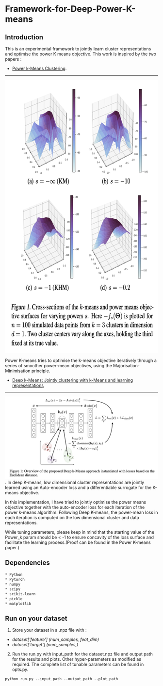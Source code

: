 # Framework-for-Deep-Power-K-means

## Introduction

This is an experimental framework to jointly learn cluster representations and optimise the power K means objective. This work is inspired by the two papers :  
* [Power k-Means Clustering](http://proceedings.mlr.press/v97/xu19a/xu19a.pdf). 
----
<p align="center">
  <img src="extras/powerk.png" width="900" height="900" title="powerk">
</p>

Power K-means tries to optimise the k-means objective iteratively through a series of smoother power-mean objectives, using the Majorisation-Minimisation principle.  


* [Deep k-Means: Jointly clustering with k-Means and learning representations](https://arxiv.org/pdf/1806.10069.pdf)
----
![deepk](extras/deepk.png). 
In deep K-means, low dimensional cluster representations are jointly learned using an Auto-encoder loss and a differentiable surrogate for the K-means objective.  


In this implementation, I have tried to jointly optimise the power means objective together with the auto-encoder loss for each iteration of the power k-means algorithm. Following Deep K-means, the power-mean loss in each iteration is computed on the low dimensional cluster and data representations.

While tuning parameters, please keep in mind that the starting value of the Power_k param should be < -1 to ensure concavity of the loss surface and facilitate the learning process.(Proof can be found in the Power K-means paper.)



## Dependencies
```
* Python
* Pytorch
* numpy
* scipy
* scikit-learn
* pickle
* matplotlib
```

## Run on your dataset

1. Store your dataset in a .npz file with :  
  * _dataset['feature'] (num_samples, feat_dim)_
  * _dataset['target'] (num_samples,)_
  
2. Run the run.py with input_path for the dataset.npz file and output path for the results and plots. Other hyper-parameters as modified as required. The complete list of tunable parameters can be found in opts.py.  
```
python run.py --input_path --output_path --plot_path
```
